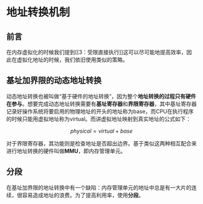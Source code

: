 # 地址转换机制

## 前言

在内存虚拟化的时候我们提到[[3：受限直接执行]]这可以尽可能地提高效率，因此在虚拟化地址的时候，我们依旧使用类似的策略。

## 基址加界限的动态地址转换

动态地址转换也被叫做“基于硬件的地址转换”，因为整个**地址转换的过程只有硬件在参与**。想要完成动态地址转换需要有**基址寄存器**和**界限寄存器**，其中基址寄存器记录好操作系统将要启用的物理地址的开头的地址称为base，而CPU在执行程序的时候只能用虚拟地址称为virtual。而讲虚拟地址映射到真实地址的公式如下：

$$
physical = virtual + base
$$

对于界限寄存器，其功能则是检查地址是否超出边界。基于类似这两种相互配合来进行地址转换的硬件叫做**MMU**，即内存管理单元。

## 分段

在基址加界限的地址转换中有一个缺陷：内存管理单元的地址中总是有一大片的连续，很容易造成地址的浪费。为了提高利用率，使用**分段**。

